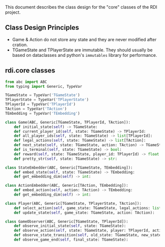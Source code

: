 This document describes the class design for the "core" classes of the RDI project.

## Class Design Principles

- Game & Action do not store any state and they are never modified after cration.
- TGameState and TPlayerState are immutable. They should usually be based on dataclasses and python's `immutables` library for performance.

## rdi.core classes
```python
from abc import ABC
from typing import Generic, TypeVar

TGameState = TypeVar('TGameState')
TPlayerState = TypeVar('TPlayerState')
TPlayerId = TypeVar('TPlayerId')
TAction = TypeVar('TAction')
TEmbedding = TypeVar('TEmbedding')

class Game(ABC, Generic[TGameState, TPlayerId, TAction]):
    def initial_state(self) -> TGameState:
    def current_player_id(self, state: TGameState) -> TPlayerId:
    def all_player_ids(self, state: TGameState) -> list[TPlayerId]:
    def legal_actions(self, state: TGameState) -> list[TAction]:
    def next_state(self, state: TGameState, action: TAction) -> TGameState:
    def is_terminal(self, state: TGameState) -> bool:
    def reward(self, state: TGameState, player_id: TPlayerId) -> float:
    def pretty_str(self, state: TGameState) -> str:

class StateEmbedder(ABC, Generic[TGameState, TEmbedding]):
    def embed_state(self, state: TGameState) -> TEmbedding:
    def get_embedding_dim(self) -> int:

class ActionEmbedder(ABC, Generic[TAction, TEmbedding]):
    def embed_action(self, action: TAction) -> TEmbedding:
    def get_embedding_dim(self) -> int:

class Player(ABC, Generic[TGameState, TPlayerState, TAction]):
    def select_action(self, game_state: TGameState, legal_actions: list[TAction]) -> TAction:
    def update_state(self, game_state: TGameState, action: TAction):

class GameObserver(ABC, Generic[TGameState, TPlayerId]):
    def observe_initial_state(self, state: TGameState):
    def observe_action(self, state: TGameState, player: TPlayerId, action: TAction):
    def observe_state_transition(self, old_state: TGameState, new_state: TGameState):
    def observe_game_end(self, final_state: TGameState):
```
